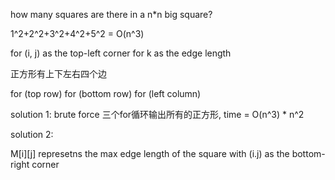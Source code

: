 how many squares are there in a n*n big square?


1^2+2^2+3^2+4^2+5^2 = O(n^3)


for (i, j) as the top-left corner
    for k as the edge length

正方形有上下左右四个边

for (top row)
    for (bottom row)
        for (left column)

solution 1:  brute force
    三个for循环输出所有的正方形,
        time = O(n^3) * n^2


solution 2: 


M[i][j] represetns the max edge length of the square with (i.j) as the bottom-right corner
